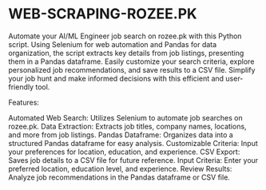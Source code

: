 # WEB-SCRAPING-ROZEE.PK
 Automate your AI/ML Engineer job search on rozee.pk with this Python script. Using Selenium for web automation and Pandas for data organization, the script extracts key details from job listings, presenting them in a Pandas dataframe. Easily customize your search criteria, explore personalized job recommendations, and save results to a CSV file. Simplify your job hunt and make informed decisions with this efficient and user-friendly tool.

Features:

Automated Web Search: Utilizes Selenium to automate job searches on rozee.pk.
Data Extraction: Extracts job titles, company names, locations, and more from job listings.
Pandas Dataframe: Organizes data into a structured Pandas dataframe for easy analysis.
Customizable Criteria: Input your preferences for location, education, and experience.
CSV Export: Saves job details to a CSV file for future reference.
Input Criteria: Enter your preferred location, education level, and experience.
Review Results: Analyze job recommendations in the Pandas dataframe or CSV file.
